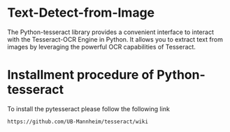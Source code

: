 # Text-Detect-from-Image

The Python-tesseract library provides a convenient interface to interact with the Tesseract-OCR Engine in Python. It allows you to extract text from images by leveraging the powerful OCR capabilities of Tesseract.

# Installment procedure of Python-tesseract 

To install the pytesseract please follow the following link
```sh
https://github.com/UB-Mannheim/tesseract/wiki
```
